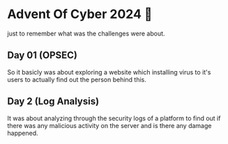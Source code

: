 # Advent Of Cyber 2024 🎄
just to remember what was the challenges were about.

## Day 01 (OPSEC)
So it basicly was about exploring a website which installing virus to it's users to actually find out the person behind this. 

## Day 2 (Log Analysis)
It was about analyzing through the security logs of a platform to find out if there was any malicious activity on the server and  is there any damage happened.
